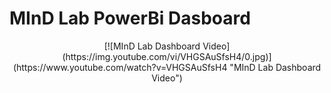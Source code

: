 # MInD Lab PowerBi Dasboard
<p align="center">
[![MInD Lab Dashboard Video](https://img.youtube.com/vi/VHGSAuSfsH4/0.jpg)](https://www.youtube.com/watch?v=VHGSAuSfsH4 "MInD Lab Dashboard Video")
</p>
